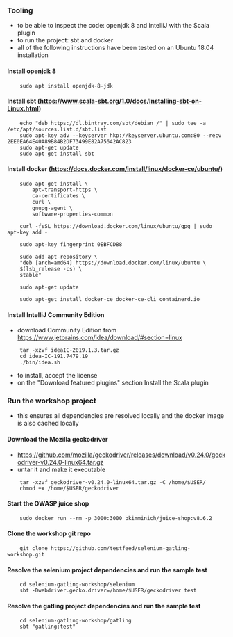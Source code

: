 ### Tooling
- to be able to inspect the code: openjdk 8 and IntelliJ with the Scala plugin
- to run the project: sbt and docker
- all of the following instructions have been tested on an Ubuntu 18.04 installation

#### Install openjdk 8
```
    sudo apt install openjdk-8-jdk
```

#### Install sbt (https://www.scala-sbt.org/1.0/docs/Installing-sbt-on-Linux.html)
```
    echo "deb https://dl.bintray.com/sbt/debian /" | sudo tee -a /etc/apt/sources.list.d/sbt.list
    sudo apt-key adv --keyserver hkp://keyserver.ubuntu.com:80 --recv 2EE0EA64E40A89B84B2DF73499E82A75642AC823
    sudo apt-get update
    sudo apt-get install sbt
```

#### Install docker (https://docs.docker.com/install/linux/docker-ce/ubuntu/)

```
    sudo apt-get install \
        apt-transport-https \
        ca-certificates \
        curl \
        gnupg-agent \
        software-properties-common

    curl -fsSL https://download.docker.com/linux/ubuntu/gpg | sudo apt-key add -

    sudo apt-key fingerprint 0EBFCD88

    sudo add-apt-repository \
    "deb [arch=amd64] https://download.docker.com/linux/ubuntu \
    $(lsb_release -cs) \
    stable"

    sudo apt-get update

    sudo apt-get install docker-ce docker-ce-cli containerd.io
```

#### Install IntelliJ Community Edition
- download Community Edition from https://www.jetbrains.com/idea/download/#section=linux
```
    tar -xzvf ideaIC-2019.1.3.tar.gz
    cd idea-IC-191.7479.19
    ./bin/idea.sh

```
- to install, accept the license
- on the "Download featured plugins" section Install the Scala plugin

### Run the workshop project
- this ensures all dependencies are resolved locally and the docker image is also cached locally

#### Download the Mozilla geckodriver
- https://github.com/mozilla/geckodriver/releases/download/v0.24.0/geckodriver-v0.24.0-linux64.tar.gz
- untar it and make it executable
```
    tar -xzvf geckodriver-v0.24.0-linux64.tar.gz -C /home/$USER/
    chmod +x /home/$USER/geckodriver
```

#### Start the OWASP juice shop
```
    sudo docker run --rm -p 3000:3000 bkimminich/juice-shop:v8.6.2
```

#### Clone the workshop git repo
```
    git clone https://github.com/testfeed/selenium-gatling-workshop.git
```

#### Resolve the selenium project dependencies and run the sample test
```
    cd selenium-gatling-workshop/selenium
    sbt -Dwebdriver.gecko.driver=/home/$USER/geckodriver test

```

#### Resolve the gatling project dependencies and run the sample test
```
    cd selenium-gatling-workshop/gatling
    sbt "gatling:test"
```
